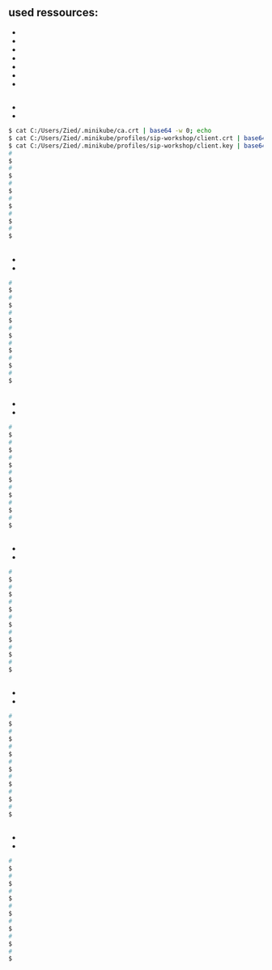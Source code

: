 # 

##  used ressources:

- []()
- []()
- []()
- []()
- []()
- []()
- []()

## 

- 
- 
```sh 
$ cat C:/Users/Zied/.minikube/ca.crt | base64 -w 0; echo
$ cat C:/Users/Zied/.minikube/profiles/sip-workshop/client.crt | base64 -w 0; echo 
$ cat C:/Users/Zied/.minikube/profiles/sip-workshop/client.key | base64 -w 0; echo
# 
$ 
# 
$ 
# 
$ 
# 
$ 
# 
$ 
# 
$ 
``` 

##

- 
- 
```sh 
# 
$ 
# 
$ 
# 
$ 
# 
$ 
# 
$ 
# 
$ 
# 
$ 
``` 

##

- 
- 
```sh 
# 
$ 
# 
$ 
# 
$ 
# 
$ 
# 
$ 
# 
$ 
# 
$ 
``` 

##

- 
- 
```sh 
# 
$ 
# 
$ 
# 
$ 
# 
$ 
# 
$ 
# 
$ 
# 
$ 
``` 


##

- 
- 
```sh 
# 
$ 
# 
$ 
# 
$ 
# 
$ 
# 
$ 
# 
$ 
# 
$ 
``` 


##

- 
- 
```sh 
# 
$ 
# 
$ 
# 
$ 
# 
$ 
# 
$ 
# 
$ 
# 
$ 
``` 



